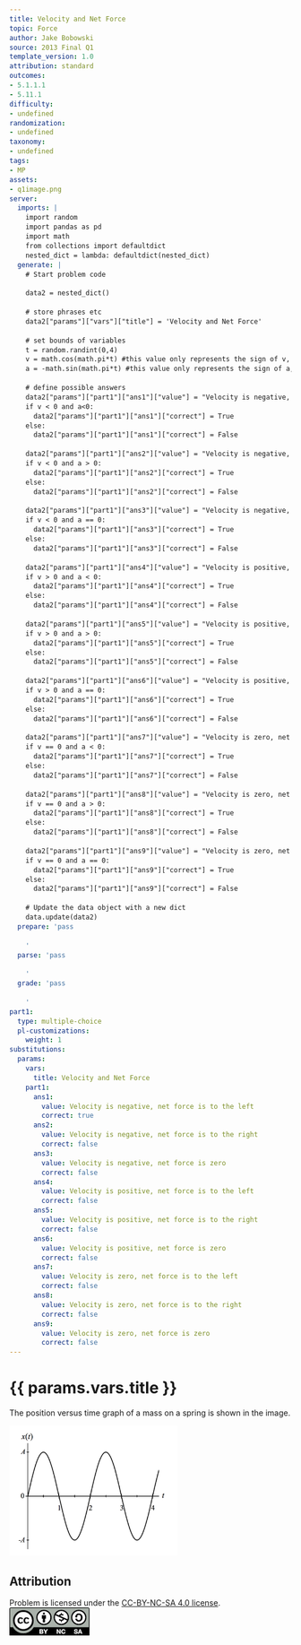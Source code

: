 ```yaml
---
title: Velocity and Net Force
topic: Force
author: Jake Bobowski
source: 2013 Final Q1
template_version: 1.0
attribution: standard
outcomes:
- 5.1.1.1
- 5.11.1
difficulty:
- undefined
randomization:
- undefined
taxonomy:
- undefined
tags:
- MP
assets:
- q1image.png
server:
  imports: |
    import random
    import pandas as pd
    import math
    from collections import defaultdict
    nested_dict = lambda: defaultdict(nested_dict)
  generate: |
    # Start problem code

    data2 = nested_dict()

    # store phrases etc
    data2["params"]["vars"]["title"] = 'Velocity and Net Force'

    # set bounds of variables
    t = random.randint(0,4)
    v = math.cos(math.pi*t) #this value only represents the sign of v, not the actual value
    a = -math.sin(math.pi*t) #this value only represents the sign of a, not the actual value

    # define possible answers
    data2["params"]["part1"]["ans1"]["value"] = "Velocity is negative, net force is to the left"
    if v < 0 and a<0:
      data2["params"]["part1"]["ans1"]["correct"] = True
    else:
      data2["params"]["part1"]["ans1"]["correct"] = False

    data2["params"]["part1"]["ans2"]["value"] = "Velocity is negative, net force is to the right"
    if v < 0 and a > 0:
      data2["params"]["part1"]["ans2"]["correct"] = True
    else:
      data2["params"]["part1"]["ans2"]["correct"] = False

    data2["params"]["part1"]["ans3"]["value"] = "Velocity is negative, net force is zero"
    if v < 0 and a == 0:
      data2["params"]["part1"]["ans3"]["correct"] = True
    else:
      data2["params"]["part1"]["ans3"]["correct"] = False

    data2["params"]["part1"]["ans4"]["value"] = "Velocity is positive, net force is to the left"
    if v > 0 and a < 0:
      data2["params"]["part1"]["ans4"]["correct"] = True
    else:
      data2["params"]["part1"]["ans4"]["correct"] = False

    data2["params"]["part1"]["ans5"]["value"] = "Velocity is positive, net force is to the right"
    if v > 0 and a > 0:
      data2["params"]["part1"]["ans5"]["correct"] = True
    else:
      data2["params"]["part1"]["ans5"]["correct"] = False

    data2["params"]["part1"]["ans6"]["value"] = "Velocity is positive, net force is zero"
    if v > 0 and a == 0:
      data2["params"]["part1"]["ans6"]["correct"] = True
    else:
      data2["params"]["part1"]["ans6"]["correct"] = False

    data2["params"]["part1"]["ans7"]["value"] = "Velocity is zero, net force is to the left"
    if v == 0 and a < 0:
      data2["params"]["part1"]["ans7"]["correct"] = True
    else:
      data2["params"]["part1"]["ans7"]["correct"] = False

    data2["params"]["part1"]["ans8"]["value"] = "Velocity is zero, net force is to the right"
    if v == 0 and a > 0:
      data2["params"]["part1"]["ans8"]["correct"] = True
    else:
      data2["params"]["part1"]["ans8"]["correct"] = False

    data2["params"]["part1"]["ans9"]["value"] = "Velocity is zero, net force is zero"
    if v == 0 and a == 0:
      data2["params"]["part1"]["ans9"]["correct"] = True
    else:
      data2["params"]["part1"]["ans9"]["correct"] = False

    # Update the data object with a new dict
    data.update(data2)
  prepare: 'pass

    '
  parse: 'pass

    '
  grade: 'pass

    '
part1:
  type: multiple-choice
  pl-customizations:
    weight: 1
substitutions:
  params:
    vars:
      title: Velocity and Net Force
    part1:
      ans1:
        value: Velocity is negative, net force is to the left
        correct: true
      ans2:
        value: Velocity is negative, net force is to the right
        correct: false
      ans3:
        value: Velocity is negative, net force is zero
        correct: false
      ans4:
        value: Velocity is positive, net force is to the left
        correct: false
      ans5:
        value: Velocity is positive, net force is to the right
        correct: false
      ans6:
        value: Velocity is positive, net force is zero
        correct: false
      ans7:
        value: Velocity is zero, net force is to the left
        correct: false
      ans8:
        value: Velocity is zero, net force is to the right
        correct: false
      ans9:
        value: Velocity is zero, net force is zero
        correct: false
---
```

# {{ params.vars.title }}
The position versus time graph of a mass on a spring is shown in the image.

<img src="q1image.png" alt="Position vs. Time of Mass on Spring" width=300>

## Attribution

Problem is licensed under the [CC-BY-NC-SA 4.0 license](https://creativecommons.org/licenses/by-nc-sa/4.0/).
![The Creative Commons 4.0 license requiring attribution-BY, non-commercial-NC, and share-alike-SA license.](https://raw.githubusercontent.com/firasm/bits/master/by-nc-sa.png)